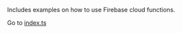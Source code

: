 Includes examples on how to use Firebase cloud functions.

Go to [index.ts](https://github.com/nkasenides/Firebase-Cloud-Functions-Examples/blob/master/functions/src/index.ts)
